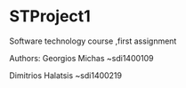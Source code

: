 # STProject1
Software technology course ,first assignment


Authors:
Georgios Michas    ~sdi1400109 

Dimitrios Halatsis ~sdi1400219 
